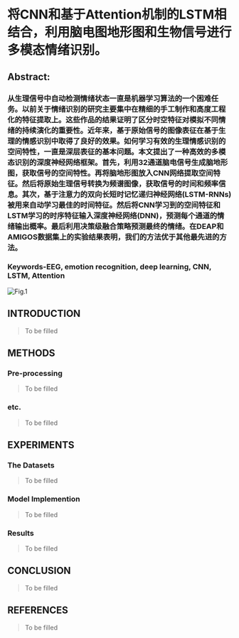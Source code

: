 将CNN和基于Attention机制的LSTM相结合，利用脑电图地形图和生物信号进行多模态情绪识别。
==========================
Abstract:
---------------------------

### 从生理信号中自动检测情绪状态一直是机器学习算法的一个困难任务。以前关于情绪识别的研究主要集中在精细的手工制作和高度工程化的特征提取上。这些作品的结果证明了区分时空特征对模拟不同情绪的持续演化的重要性。近年来，基于原始信号的图像表征在基于生理的情感识别中取得了良好的效果。如何学习有效的生理情感识别的空间特性，一直是深层表征的基本问题。本文提出了一种高效的多模态识别的深度神经网络框架。首先，利用32通道脑电信号生成脑地形图，获取信号的空间特性。再将脑地形图放入CNN网络提取空间特征。然后将原始生理信号转换为频谱图像，获取信号的时间和频率信息。其次，基于注意力的双向长短时记忆递归神经网络(LSTM-RNNs)被用来自动学习最佳的时间特征。然后将CNN学习到的空间特征和LSTM学习的时序特征输入深度神经网络(DNN)，预测每个通道的情绪输出概率。最后利用决策级融合策略预测最终的情绪。在DEAP和AMIGOS数据集上的实验结果表明，我们的方法优于其他最先进的方法。  

### Keywords-EEG, emotion recognition, deep learning, CNN, LSTM, Attention

![Fig.1](http://images.cnblogs.com/cnblogs_com/cpg123/1609385/o_191209005159paper_pic01.jpg)
## INTRODUCTION
>To be filled

## METHODS
### Pre-processing
>To be filled
### etc.
>To be filled

## EXPERIMENTS
### The Datasets
>To be filled
### Model Implemention
>To be filled
### Results
>To be filled

## CONCLUSION
>To be filled

## REFERENCES
>To be filled

